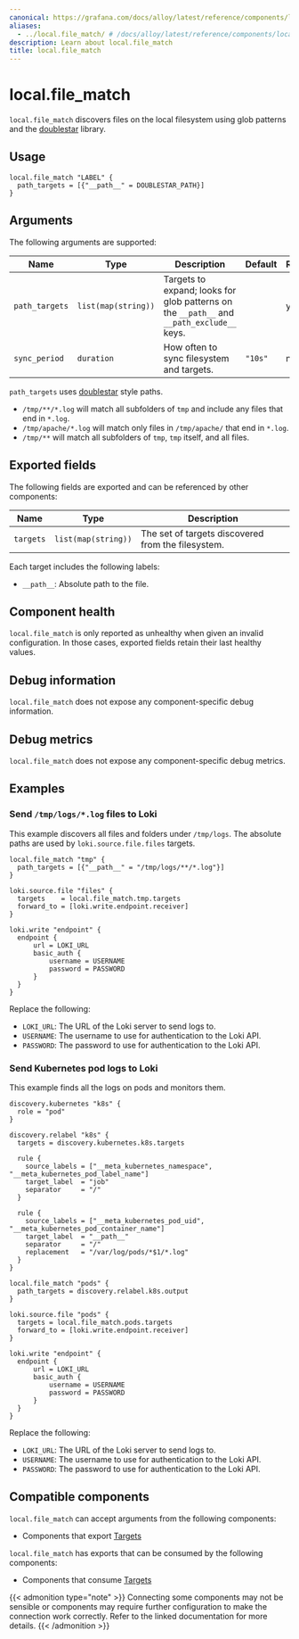 ```yaml
---
canonical: https://grafana.com/docs/alloy/latest/reference/components/local/local.file_match/
aliases:
  - ../local.file_match/ # /docs/alloy/latest/reference/components/local.file_match/
description: Learn about local.file_match
title: local.file_match
---
```


# local.file_match

`local.file_match` discovers files on the local filesystem using glob patterns and the [doublestar][] library.

[doublestar]: https://github.com/bmatcuk/doublestar

## Usage

```alloy
local.file_match "LABEL" {
  path_targets = [{"__path__" = DOUBLESTAR_PATH}]
}
```

## Arguments

The following arguments are supported:

Name            | Type                | Description                                                                                | Default | Required
--------------- | ------------------- | ------------------------------------------------------------------------------------------ |---------| --------
`path_targets`  | `list(map(string))` | Targets to expand; looks for glob patterns on the  `__path__` and `__path_exclude__` keys. |         | yes
`sync_period`   | `duration`          | How often to sync filesystem and targets.                                                  | `"10s"` | no

`path_targets` uses [doublestar][] style paths.
* `/tmp/**/*.log` will match all subfolders of `tmp` and include any files that end in `*.log`.
* `/tmp/apache/*.log` will match only files in `/tmp/apache/` that end in `*.log`.
* `/tmp/**` will match all subfolders of `tmp`, `tmp` itself, and all files.


## Exported fields

The following fields are exported and can be referenced by other components:

Name      | Type                | Description
----------|---------------------|---------------------------------------------------
`targets` | `list(map(string))` | The set of targets discovered from the filesystem.

Each target includes the following labels:

* `__path__`: Absolute path to the file.

## Component health

`local.file_match` is only reported as unhealthy when given an invalid configuration.
In those cases, exported fields retain their last healthy values.

## Debug information

`local.file_match` does not expose any component-specific debug information.

## Debug metrics

`local.file_match` does not expose any component-specific debug metrics.

## Examples

### Send `/tmp/logs/*.log` files to Loki

This example discovers all files and folders under `/tmp/logs`.
The absolute paths are used by `loki.source.file.files` targets.

```alloy
local.file_match "tmp" {
  path_targets = [{"__path__" = "/tmp/logs/**/*.log"}]
}

loki.source.file "files" {
  targets    = local.file_match.tmp.targets
  forward_to = [loki.write.endpoint.receiver]
}

loki.write "endpoint" {
  endpoint {
      url = LOKI_URL
      basic_auth {
          username = USERNAME
          password = PASSWORD
      }
  }
}
```
Replace the following:
  - `LOKI_URL`: The URL of the Loki server to send logs to.
  - `USERNAME`: The username to use for authentication to the Loki API.
  - `PASSWORD`: The password to use for authentication to the Loki API.

### Send Kubernetes pod logs to Loki

This example finds all the logs on pods and monitors them.

```alloy
discovery.kubernetes "k8s" {
  role = "pod"
}

discovery.relabel "k8s" {
  targets = discovery.kubernetes.k8s.targets

  rule {
    source_labels = ["__meta_kubernetes_namespace", "__meta_kubernetes_pod_label_name"]
    target_label  = "job"
    separator     = "/"
  }

  rule {
    source_labels = ["__meta_kubernetes_pod_uid", "__meta_kubernetes_pod_container_name"]
    target_label  = "__path__"
    separator     = "/"
    replacement   = "/var/log/pods/*$1/*.log"
  }
}

local.file_match "pods" {
  path_targets = discovery.relabel.k8s.output
}

loki.source.file "pods" {
  targets = local.file_match.pods.targets
  forward_to = [loki.write.endpoint.receiver]
}

loki.write "endpoint" {
  endpoint {
      url = LOKI_URL
      basic_auth {
          username = USERNAME
          password = PASSWORD
      }
  }
}
```
Replace the following:
  - `LOKI_URL`: The URL of the Loki server to send logs to.
  - `USERNAME`: The username to use for authentication to the Loki API.
  - `PASSWORD`: The password to use for authentication to the Loki API.

<!-- START GENERATED COMPATIBLE COMPONENTS -->

## Compatible components

`local.file_match` can accept arguments from the following components:

- Components that export [Targets](../../compatibility/#targets-exporters)

`local.file_match` has exports that can be consumed by the following components:

- Components that consume [Targets](../../compatibility/#targets-consumers)

{{< admonition type="note" >}}
Connecting some components may not be sensible or components may require further configuration to make the connection work correctly.
Refer to the linked documentation for more details.
{{< /admonition >}}

<!-- END GENERATED COMPATIBLE COMPONENTS -->
